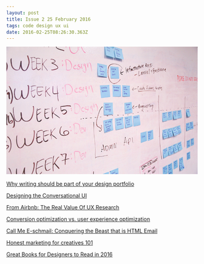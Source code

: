 ```yaml
---
layout: post
title: Issue 2 25 February 2016
tags: code design ux ui
date: 2016-02-25T08:26:30.363Z
---
```

![Why writing should be part of your design portfolio](/assets/uploads/issue-2.jpg "Why writing should be part of your design portfolio")

<a href="http://blog.invisionapp.com/writing-design-portfolio/">Why writing should be part of your design portfolio</a>

<a href="http://alistapart.com/article/designing-the-conversational-ui">Designing the Conversational UI</a>

<a href="http://www.fastcodesign.com/3055816/from-airbnb-the-real-value-of-ux-research">From Airbnb: The Real Value Of UX Research</a>

<a href="https://medium.com/@buyukgokcesu/conversion-optimization-vs-user-experience-optimization-485d771d88b3#.5r6z2dr2v">Conversion optimization vs. user experience optimization</a>

<a href="http://zurb.com/article/1424/call-me-e-schmail-conquering-the-beast-th">Call Me E-schmail: Conquering the Beast that is HTML Email</a>

<a href="http://thenuschool.com/marketing-creatives-101/">Honest marketing for creatives 101</a>

<a href="https://blog.pttrns.com/great-books-for-designers-to-read-in-2016-d2ebea3763f4#.1wmuab791">Great Books for Designers to Read in 2016</a>